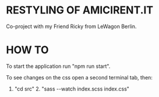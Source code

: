 # RESTYLING OF AMICIRENT.IT

Co-project with my Friend Ricky from LeWagon Berlin.

# HOW TO

To start the application run "npm run start".

To see changes on the css open a second terminal tab, then:
1. "cd src" 2. "sass --watch index.scss index.css"
